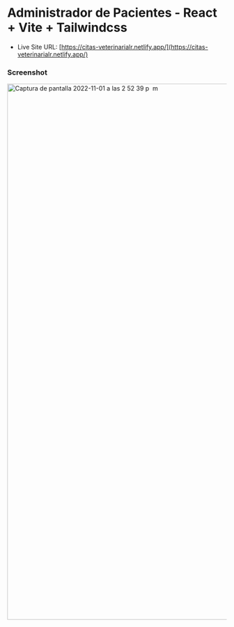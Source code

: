 
# Administrador de Pacientes - React + Vite + Tailwindcss 

- Live Site URL: [https://citas-veterinarialr.netlify.app/](https://citas-veterinarialr.netlify.app/)

### Screenshot

<img width="1231" alt="Captura de pantalla 2022-11-01 a las 2 52 39 p  m" src="https://user-images.githubusercontent.com/108431169/199303961-c86dc072-297d-4a23-ad66-124b915328d0.png">
